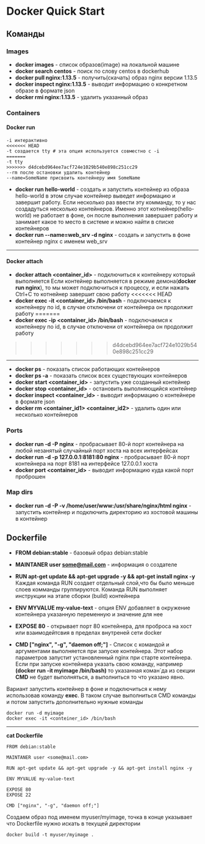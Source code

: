 Docker Quick Start
=
## Команды
### Images
 - **docker images** - список образов(image) на локальной машине
 - **docker search centos** - поиск по слову centos в dockerhub
 - **docker pull nginx:1.13.5** - получить(скачать) образ nginx версии 1.13.5
 - **docker inspect nginx:1.13.5** - выводит информацию о конкретном образе в формате json
 - **docker rmi nginx:1.13.5** - удалить указанный образ
### Containers
#### Docker run
```
-i интерактивно
<<<<<<< HEAD
-t создается tty # эта опция используется совместно с -i
=======
-t tty
>>>>>>> d4dcebd964ee7acf724e1029b540e898c251cc29
--rm после остановки удалить контейнер
--name=SomeName присвоить контейнеру имя SomeName
```
 - **docker run hello-world** - создать и запустить контейнер из образа hello-world
в этом случае контейнер выведет информацию и завершит работу. Если несколько раз ввести эту комманду, то у нас создадуться несколько контейнеров. Именно этот котнейнер(hello-world) не работает в фоне, он после выполнения завершает работу и  занимает какое то место в системе и можно найти в списке контейнеров
 - **docker run \-\-name=web_srv -d nginx** - создать и запустить в фоне контейнер nginx с именем web_srv 
___
#### Docker attach
  - **docker attach <container_id>** - подключиться к контейнеру который выполняется
 Если контейнер выполняется в режиме демона(**docker run nginx**), то мы может подключиться к процессу, и если нажать Ctrl+C  то котнейнер завершит свою работу
<<<<<<< HEAD
 - **docker exec -it <container_id> /bin/bash** - подключаемся к контейнеру по id, в случае отключени от контейнера он продолжит работу
=======
 - **docker exec -ip <container_id> /bin/bash** - подключаемся к контейнеру по id, в случае отключени от контейнера он продолжит работу
>>>>>>> d4dcebd964ee7acf724e1029b540e898c251cc29
___
 - **docker ps**  - показать список работающих контейнеров
 - **docker ps -a**  - показать список всех существующих контейнеров
 - **docker start <container_id>** - запустить уже созданный контейнер
 - **docker stop <container_id>** - остановить выполняющийся контейнер
 - **docker inspect <container_id>** - выводит информацию о контейнере в формате json
 - **docker rm <container_id1> <container_id2>** - удалить один или несколько контейнеров

### Ports
 - **docker run -d -P nginx** - пробрасывает 80-й порт контейнера на любой незанятый случайный порт хоста на всех интерфейсах
 - **docker run -d -p 127.0.0.1:8181:80 nginx** - пробрасывает 80-й порт контейнера на порт 8181 на интерфейсе 127.0.0.1 хоста
 - **docker port <container_id>** - выводит информацию куда какой порт проброшен 
### Map dirs
 - **docker run -d -P -v /home/user/www:/usr/share/nginx/html nginx** - запустить контейнер и подключить директорию из хостовой машины в контейнер
 
## Dockerfile
 - **FROM debian:stable** - базовый образ debian:stable
 - **MAINTANER user <some@mail.com>** - информация о создателе
 - **RUN apt-get update && apt-get upgrade -y && apt-get install nginx -y**
 Каждая команда RUN создает отдельный слой,что бы было меньше слоев комманды группируются.
 Команда RUN выполняет инструкции на этапе сборки (build) контейнера

 - **ENV MYVALUE my-value-text** - опция ENV добавляет в окружение контейнера указанную переменную и значение для нее
 
 - **EXPOSE 80** - открывает порт 80 контейнера, для проброса на хост или взаимодейтсвия в пределах внутреней сети docker
 
 - **CMD ["nginx", "-g", "daemon off;"]** - Список с командой и аргументами выполняется при запуске контейнера. Этот набор параметров запустит установленный nginx при старте контейнера.
Если при запуске контейнера указать свою команду, например **(docker run -it myimage /bin/bash)** то указанная коман`да из секции **CMD** не будет выполняться, а выполниться то что указано явно.

Вариант запустить контейнер в фоне и подключиться к нему использовав команду **exec**. В таком случае выполниться CMD команды и потом запустить дополнительно нужные команды
```
docker run -d myimage
docker exec -it <conteiner_id> /bin/bash
```
___
**cat Dockerfile**
```
FROM debian:stable

MAINTANER user <some@mail.com>

RUN apt-get update && apt-get upgrade -y && apt-get install nginx -y

ENV MYVALUE my-value-text

EXPOSE 80
EXPOSE 22

CMD ["nginx", "-g", "daemon off;"]
```
Создаем образ под именем myuser/myimage, точка в конце указывает что Dockerfile нужно искать в текущей директории
```
docker build -t myuser/myimage .
```
